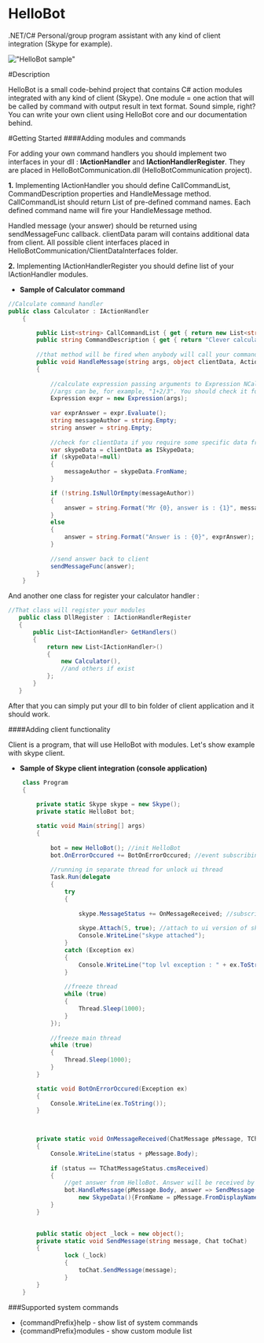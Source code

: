 HelloBot
========

.NET/C# Personal/group program assistant with any kind of client integration (Skype for example).

!["HelloBot sample"](http://c2n.me/iYkMB2.png "HelloBot work sample")

#Description

HelloBot is a small code-behind project that contains C# action modules integrated with any kind of client (Skype). One module = one action that will be called by command with output result in text format. Sound simple, right? You can write your own client using HelloBot core and our documentation behind.

#Getting Started
####Adding modules and commands


For adding your own command handlers you should implement two interfaces in your dll : **IActionHandler** and **IActionHandlerRegister**. They are placed in HelloBotCommunication.dll (HelloBotCommunication project).

**1.**  Implementing IActionHandler you should define CallCommandList, CommandDescription properties and HandleMessage method. CallCommandList should return List of pre-defined command names. Each defined command name will fire your HandleMessage method.

Handled message (your answer) should be returned using sendMessageFunc callback. clientData param will contains additional data from client. All possible client interfaces placed in HelloBotCommunication/ClientDataInterfaces folder.


**2.** Implementing IActionHandlerRegister you should define list of your IActionHandler modules.

- **Sample of Calculator command**
```C#
//Calculate command handler
public class Calculator : IActionHandler
    {

        public List<string> CallCommandList { get { return new List<string>() { "calc","calculator" }; } }
        public string CommandDescription { get { return "Clever calculator using NCalc library"; }  }
        
        //that method will be fired when anybody will call your command from client
        public void HandleMessage(string args, object clientData, Action<string> sendMessageFunc)
        {
            
            //calculate expression passing arguments to Expression NCalc's class constructor.
            //args can be, for example, "1+2/3". You should check it for valid format in context of you command.
            Expression expr = new Expression(args);
            
            var exprAnswer = expr.Evaluate();
            string messageAuthor = string.Empty;
            string answer = string.Empty;
            
            //check for clientData if you require some specific data from client
            var skypeData = clientData as ISkypeData;
            if (skypeData!=null)
            {
                messageAuthor = skypeData.FromName;
            }

            if (!string.IsNullOrEmpty(messageAuthor))
            {
                answer = string.Format("Mr {0}, answer is : {1}", messageAuthor, exprAnswer);
            }
            else
            {
                answer = string.Format("Answer is : {0}", exprAnswer);
            }
            
            //send answer back to client
            sendMessageFunc(answer);
        }
    }
```

And another one class for register your calculator handler :

```C#
//That class will register your modules
   public class DllRegister : IActionHandlerRegister
   {
       public List<IActionHandler> GetHandlers()
       {
           return new List<IActionHandler>()
           {
               new Calculator(),
               //and others if exist
           };
       }
   }
```

After that you can simply put your dll to bin folder of client application and it should work.

####Adding client functionality

Client is a program, that will use HelloBot with modules. Let's show example with skype client. 

- **Sample of Skype client integration (console application)**
```C#
    class Program
    {
        
        private static Skype skype = new Skype();
        private static HelloBot bot;

        static void Main(string[] args)
        {
            
            bot = new HelloBot(); //init HelloBot
            bot.OnErrorOccured += BotOnErrorOccured; //event subscribing for handling any unexpectable exceptions
            
            //running in separate thread for unlock ui thread
            Task.Run(delegate
            {
                try
                {
                    
                    skype.MessageStatus += OnMessageReceived; //subscribe to skype message status change
                    
                    skype.Attach(5, true); //attach to ui version of skype. Note : now, Microsoft was remove api                                                   support, it's work only with old portable version of skype. 
                    Console.WriteLine("skype attached");
                }
                catch (Exception ex)
                {
                    Console.WriteLine("top lvl exception : " + ex.ToString());
                }
                
                //freeze thread
                while (true)
                {
                    Thread.Sleep(1000);
                }
            });
            
            //freeze main thread
            while (true)
            {
                Thread.Sleep(1000);
            }
        }

        static void BotOnErrorOccured(Exception ex)
        {
            Console.WriteLine(ex.ToString());
        }

       

        private static void OnMessageReceived(ChatMessage pMessage, TChatMessageStatus status)
        {
            Console.WriteLine(status + pMessage.Body);
 
            if (status == TChatMessageStatus.cmsReceived)
            {
                //get answer from HelloBot. Answer will be received by SendMessage method.
                bot.HandleMessage(pMessage.Body, answer => SendMessage(answer,pMessage.Chat),
                    new SkypeData(){FromName = pMessage.FromDisplayName});
            }
        }
        

        public static object _lock = new object();
        private static void SendMessage(string message, Chat toChat)
        {
                lock (_lock)
                {
                    toChat.SendMessage(message);
                }
        }
    }
```

###Supported system commands
- {commandPrefix}help - show list of system commands
- {commandPrefix}modules - show custom module list
